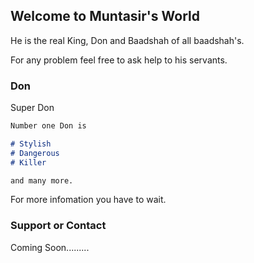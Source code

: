 ## Welcome to Muntasir's World

He is the real King, Don and Baadshah of all baadshah's.

For any problem feel free to ask help to his servants.

### Don
Super Don
```markdown
Number one Don is

# Stylish
# Dangerous
# Killer

and many more.

```

For more infomation you have to wait.


### Support or Contact
Coming Soon.........
